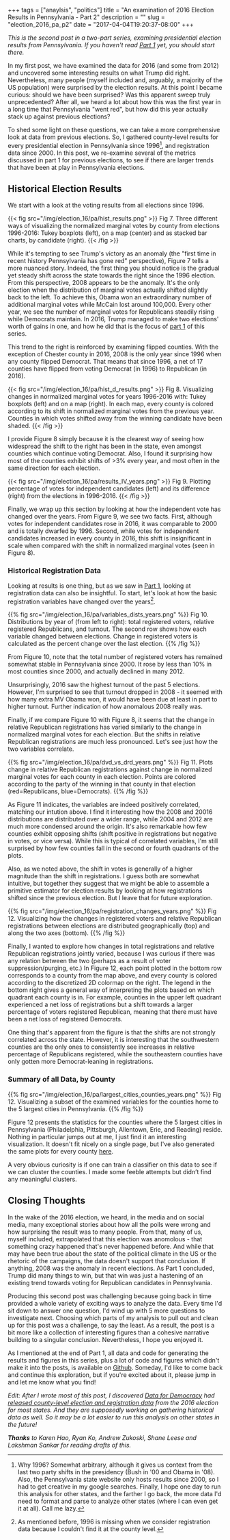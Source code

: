 +++
tags = ["anaylsis", "politics"]
title = "An examination of 2016 Election Results in Pennsylvania - Part 2"
description = ""
slug = "election_2016_pa_p2"
date = "2017-04-04T19:20:37-08:00"
+++

*This is the second post in a two-part series, examining presidential election
results from Pennsylvania. If you haven't read [Part 1](part1) yet, you should
start there.*

In my first post, we have examined the data for 2016 (and some from 2012) and
uncovered some interesting results on what Trump did right. Nevertheless, many
people (myself included and, arguably, a majority of the US population) were
surprised by the election results. At this point I became curious: should we
have been surprised? Was this apparent sweep truly unprecedented? After all, we
heard a lot about how this was the first year in a long time that Pennsylvania
"went red", but how did this year actually stack up against previous elections?

To shed some light on these questions, we can take a more comprehensive look at
data from previous elections. So, I gathered county-level results for every
presidential election in Pennsylvania since 1996[^5], and registration data
since 2000. In this post, we re-examine several of the metrics discussed in part
1 for previous elections, to see if there are larger trends that have been at
play in Pennsylvania elections.

<!--
Unlike part 1, which had more of a direct
narrative for the data presented, this post is a bit more spread out, presenting
several disparate results I found interesting. Also, this analysis is
necessarily more open-ended, because as we look backwards, demographic and other
external trends play larger roles in the data, which I haven't accounted for, so
I'm reticent to draw any conclusions from this data alone.
!-->
## Historical Election Results

We start with a look at the voting results from all elections since 1996.

{{< fig src="/img/election_16/pa/hist_results.png" >}} Fig 7. Three different
ways of visualizing the normalized marginal votes by county from elections
1996-2016: Tukey boxplots (left), on a map (center) and as stacked bar charts,
by candidate (right). {{< /fig >}}

While it's tempting to see Trump's victory as an anomaly (the "first time in
recent history Pennsylvania has gone red" perspective), Figure 7 tells a more
nuanced story. Indeed, the first thing you should notice is the gradual yet
steady shift across the state towards the right since the 1996 election. From
this perspective, 2008 appears to be the anomaly. It's the only election when
the distribution of marginal votes actually shifted slightly back to the
left. To achieve this, Obama won an extraordinary number of additional marginal
votes while McCain lost around 100,000. Every other year, we see the number of
marginal votes for Republicans steadily rising while Democrats maintain. In
2016, Trump managed to make two elections' worth of gains in one, and how he did
that is the focus of [part 1](part1) of this series.

This trend to the right is reinforced by examining flipped counties. With the
exception of Chester county in 2016, 2008 is the only year since 1996 when any
county flipped Democrat. That means that since 1996, a net of 17 counties have
flipped from voting Democrat (in 1996) to Republican (in 2016).

{{< fig src="/img/election_16/pa/hist_d_results.png" >}} Fig 8. Visualizing
changes in normalized marginal votes for years 1996-2016 with: Tukey boxplots
(left) and on a map (right). In each map, every county is colored according to
its shift in normalized marginal votes from the previous year. Counties in which
votes shifted away from the winning candidate have been shaded. {{< /fig >}}

I provide Figure 8 simply because it is the clearest way of seeing how
widespread the shift to the right has been in the state, even amongst counties
which continue voting Democrat. Also, I found it surprising how most of the
counties exhibit shifts of >3% every year, and most often in the same direction
for each election.

{{< fig src="/img/election_16/pa/results_IV_years.png" >}} Fig 9. Plotting
percentage of votes for independent candidates (left) and its difference
(right) from the elections in 1996-2016. {{< /fig >}}

Finally, we wrap up this section by looking at how the independent vote has
changed over the years. From Figure 9, we see two facts. First, although votes
for independent candidates rose in 2016, it was comparable to 2000 and is
totally dwarfed by 1996. Second, while votes for independent candidates
increased in every county in 2016, this shift is insignificant in scale when
compared with the shift in normalized marginal votes (seen in Figure 8).

### Historical Registration Data

Looking at results is one thing, but as we saw in [Part 1](part1), looking at
registration data can also be insightful. To start, let's look at how the
basic registration variables have changed over the years[^6].

{{% fig src="/img/election_16/pa/variables_dists_years.png" %}} Fig
10. Distributions by year of (from left to right): total registered voters,
relative registered Republicans, and turnout. The second row shows how
each variable changed between elections. Change in registered voters is
calculated as the percent change over the last election. {{% /fig %}}

From Figure 10, note that the total number of registered voters has
remained somewhat stable in Pennsylvania since 2000. It rose by less than 10% in
most counties since 2000, and actually declined in many 2012.

Unsurprisingly, 2016 saw the highest turnout of the past 5 elections. However,
I'm surprised to see that turnout dropped in 2008 - it seemed with how many
extra MV Obama won, it would have been due at least in part to higher
turnout. Further indication of how anomalous 2008 really was.

Finally, if we compare Figure 10 with Figure 8, it seems that the change in
relative Republican registrations has varied similarly to the change in
normalized marginal votes for each election. But the shifts in relative
Republican registrations are much less pronounced. Let's see just how the two
variables correlate.

{{% fig src="/img/election_16/pa/dvd_vs_drd_years.png" %}} Fig 11. Plots change
in relative Republican registrations against change in normalized marginal votes
for each county in each election. Points are colored according to the party of
the winning in that county in that election (red=Republicans,
blue=Democrats). {{% /fig %}}

As Figure 11 indicates, the variables are indeed positively correlated, matching
our intution above. I find it interesting how the 2008 and 20016 distributions
are distributed over a wider range, while 2004 and 2012 are much more condensed
around the origin. It's also remarkable how few counties exhibit opposing shifts
(shift positive in registrations but negative in votes, or vice versa). While this
is typical of correlated variables, I'm still surprised by how few counties fall
in the second or fourth quadrants of the plots.

Also, as we noted above, the shift in votes is generally of a higher magnitude
than the shift in registrations. I guess both are somewhat intuitive, but
together they suggest that we might be able to assemble a primitive estimator
for election results by looking at how registrations shifted since the previous
election. But I leave that for future exploration.

{{% fig src="/img/election_16/pa/registration_changes_years.png" %}}
Fig 12. Visualizing how the changes in registered voters and relative Republican
registrations between elections are distributed geographically (top) and along
the two axes (bottom). {{% /fig %}}

Finally, I wanted to explore how changes in total registrations and relative
Republican registrations jointly varied, because I was curious if there was any
relation between the two (perhaps as a result of voter suppression/purging,
etc.) In Figure 12, each point plotted in the bottom row corresponds to a county
from the map above, and every county is colored according to the discretized 2D
colormap on the right. The legend in the bottom right gives a general way of
interpreting the plots based on which quadrant each county is in. For example,
counties in the upper left quadrant experienced a net loss of registrations but
a shift towards a larger percentage of voters registered Republican, meaning
that there must have been a net loss of registered Democrats.

One thing that's apparent from the figure is that the shifts are not strongly
correlated across the state. However, it is interesting that the southwestern
counties are the only ones to consistently see increases in relative percentage
of Republicans registered, while the southeastern counties have only gotten more
Democrat-leaning in registrations.

### Summary of all Data, by County
<!-- Pulling it all Together !-->

{{% fig src="/img/election_16/pa/largest_cities_counties_years.png" %}}
Fig 12. Visualizing a subset of the examined variables for the counties home to
the 5 largest cities in Pennsylvania. {{% /fig %}}

Figure 12 presents the statistics for the counties where the 5 largest cities in
Pennsylvania (Philadelphia, Pittsburgh, Allentown, Erie, and Reading)
reside. Nothing in particular jumps out at me, I just find it an interesting
visualization. It doesn't fit nicely on a single page, but I've also generated
the same plots for every county [here](/img/election_16/pa/counties_years.png).

A very obvious curiosity is if one can train a classifier on this data to
see if we can cluster the counties. I made some feeble attempts but didn’t find
any meaningful clusters.

## Closing Thoughts

In the wake of the 2016 election, we heard, in the media and on social media,
many exceptional stories about how all the polls were wrong and how surprising
the result was to many people. From that, many of us, myself included,
extrapolated that this election was anomolous - that something crazy happened
that's never happened before. And while that may have been true about the state
of the political climate in the US or the rhetoric of the campaigns, the data
doesn't support that conclusion. If anything, 2008 was the anomaly in recent
elections. As Part 1 concluded, Trump did many things to win, but that win was
just a hastening of an existing trend towards voting for Republican candidates
in Pennsylvania.

Producing this second post was challenging because going back in time provided a
whole variety of exciting ways to analyze the data. Every time I'd sit down to
answer one question, I'd wind up with 5 more questions to investigate
next. Choosing which parts of my analysis to pull out and clean up for this post
was a challenge, to say the least. As a result, the post is a bit more like a
collection of interesting figures than a cohesive narrative building to a
singular conclusion. Nevertheless, I hope you enjoyed it.

As I mentioned at the end of Part 1, all data and code for generating the
results and figures in this series, plus a lot of code and figures which didn't
make it into the posts, is available on [Github](repolink). Someday, I'd like to
come back and continue this exploration, but if you're excited about it, please
jump in and let me know what you find!

*Edit: After I wrote most of this post, I
discovered [Data for Democracy](http://datafordemocracy.org/)
had
[released county-level election and registration data](https://medium.com/data-for-democracy/election-transparency-part-1-introducing-the-data-8258a1132315) from
the 2016 election for most states. And they are supposedly working on gathering
historical data as well. So it may be a lot easier to run this analysis on other
states in the future!*

***Thanks*** *to Karen Hao, Ryan Ko, Andrew Zukoski, Shane Leese and Lakshman
Sankar for reading drafts of this.*

[^4]: I'll often omit the sign for MV, opting to instead report the candidate
    who gained those marginal votes instead.

[^1]: A more common practice is to use voting age population (VAP) or voting
    eligible population (VEP) as the denominator when computing turnout. VAP is
    readily available from the US Census, and so is a popular choice, but has
    many flaws, especially when comparing across states as different states
    place different restrictions on who is actually eligible to vote within the
    VAP. VEP is a fairly recent idea, and is meant to account for all the
    differences in states and thus be more readily comparable between
    them. However, it relies on data that is not always easy to find (or even
    public at all) at the county level, and is thus nearly impossible for me to
    use in this analysis. Michael McDonald has good set of posts
    on [VAP](http://www.electproject.org/home/voter-turnout/faq/vap)
    vs [VEP](http://www.electproject.org/home/voter-turnout/faq/sold) and
    their
    [differences](http://www.electproject.org/home/voter-turnout/faq/vap-v-vap)
    and
    why
    [using registration is not ideal](http://www.electproject.org/home/voter-turnout/faq/reg). In
    all honesty, the biggest flaw with using RV instead of VAP in this analysis
    is that I can't separate changes in registration due to population
    growth/change vs political views shifting.

[^2]: Measuring difference/change is finicky when using normalized variables, as
    I've realized. In this piece, I've tried to consistently compute and present
    differences as differences between measurements. But when these measurements
    are normalized (e.g. IV=[votes for independent candidates]/[total votes
    cast]) (and usually interpreted as percentages), there
    are
    [many seemingly valid](https://en.wikipedia.org/wiki/Relative_change_and_difference) alternatives
    for computing differences. I'm not really convinced that any of them is
    better than the other, but I also don't profess to being a
    statistician. Just let the record state that this is one ignorance I am
    aware of.

[^3]: It's interesting to note that this is*not* the opposite of "How did
    Clinton lose?", although the two are obviously closely related. It turns out
    that Trump and the GOP did many things (or had many things go right,
    depending on your perspective) to win, and presents a more interesting
    analysis than the "hindsight is 20/20" sort of analysis of why Clinton
    lost. Also, as you'll notice from the data, Clinton garnered nearly the same
    votes and turnout as Obama did in '12, so we'd really just be looking at all
    the places where Clinton failed to predict/counteract Trump's successes.

[^5]: Why 1996? Somewhat arbitrary, although it gives us context from the last
    two party shifts in the presidency (Bush in '00 and Obama in '08). Also, the
    Pennsylvania state website only hosts results since 2000, so I had to get
    creative in my google searches. Finally, I hope one day to run this analysis
    for other states, and the farther I go back, the more data I'd need to
    format and parse to analyze other states (where I can even get it at
    all). Call me lazy.

[^6]: As mentioned before, 1996 is missing when we consider registration data
    because I couldn't find it at the county level.

[^7]: It's not, due to the way the electoral college works in America. I suspect
    the general population's understanding of the electoral college spiked
    during and after the election this year.

[^8]: A more conservative analysis would attribute these additional votes along
    party lines, greatly reducing the number of marginal votes
    represented. Either way, the resulting analysis still holds.

[^9]: Assuming that all these extra registered Republicans turned out to vote
    for Trump
